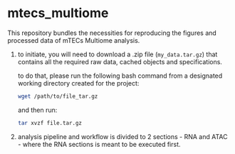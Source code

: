 # mtecs_multiome

This repository bundles the necessities for reproducing the figures and processed data of mTECs Multiome analysis.
1. to initiate, you will need to download a .zip file (`my_data.tar.gz`) that contains all the required raw data, cached objects and specifications.

   to do that, please run the following bash command from a designated working directory created for the project:
   ``` bash
   wget /path/to/file_tar.gz
   ```
   
   and then run:
   ``` bash
   tar xvzf file.tar.gz
   ```

3. analysis pipeline and workflow is divided to 2 sections - RNA and ATAC - where the RNA sections is meant to be executed first.
